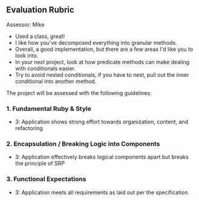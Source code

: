 ## Evaluation Rubric

Assessor: Mike

* Used a class, great!
* I like how you've decomposed everything into granular methods.
* Overall, a good implementation, but there are a few areas I'd like you to
look into.
* In your next project, look at how predicate methods can make dealing with
conditionals easier.
* Try to avoid nested conditionals, if you have to nest, pull out the inner
conditional into another method.

The project will be assessed with the following guidelines:

### 1. Fundamental Ruby & Style

* 3:  Application shows strong effort towards organization, content, and refactoring

### 2. Encapsulation / Breaking Logic into Components

* 3: Application effectively breaks logical components apart but breaks the principle of SRP

### 3. Functional Expectations

* 3: Application meets all requirements as laid out per the specification.
